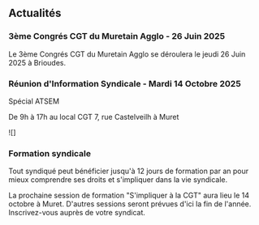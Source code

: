 ## Actualités


### 3ème Congrés CGT du Muretain Agglo - 26 Juin 2025

Le 3ème Congrés CGT du Muretain Agglo se déroulera le jeudi 26 Juin 2025 à Brioudes. 
 

### Réunion d'Information Syndicale  - Mardi 14 Octobre 2025

Spécial ATSEM 

De 9h à 17h au local CGT 
7, rue Castelveilh à Muret

![]

### Formation syndicale

Tout syndiqué peut bénéficier jusqu'à 12 jours de formation par an pour mieux comprendre ses droits et s'impliquer dans la vie syndicale. 


La prochaine session de formation "S'impliquer à la CGT" aura lieu le 14 octobre à Muret.
D'autres sessions seront prévues d'ici la fin de l'année. 
Inscrivez-vous auprès de votre syndicat.

